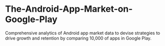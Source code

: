 # The-Android-App-Market-on-Google-Play
Comprehensive analytics of Android app market data to devise strategies to drive growth and retention by comparing 10,000 of apps in Google Play.
